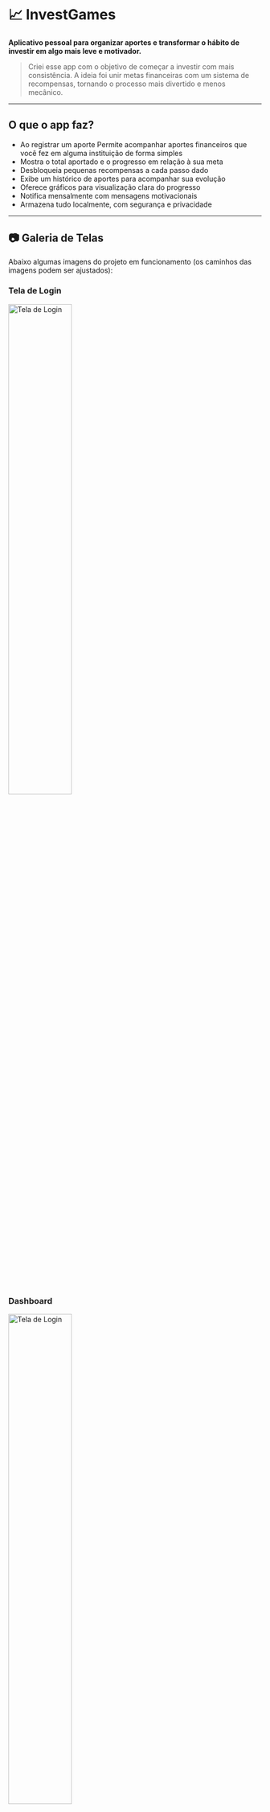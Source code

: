 # 📈 InvestGames

**Aplicativo pessoal para organizar aportes e transformar o hábito de investir em algo mais leve e motivador.**

> Criei esse app com o objetivo de começar a investir com mais consistência. A ideia foi unir metas financeiras com um sistema de recompensas, tornando o processo mais divertido e menos mecânico.

---

##  O que o app faz?

- Ao registrar um aporte Permite acompanhar aportes financeiros que você fez em alguma instituição de forma simples  
- Mostra o total aportado e o progresso em relação à sua meta  
- Desbloqueia pequenas recompensas a cada passo dado  
- Exibe um histórico de aportes para acompanhar sua evolução  
- Oferece gráficos para visualização clara do progresso  
- Notifica mensalmente com mensagens motivacionais  
- Armazena tudo localmente, com segurança e privacidade  

---

## 📷 Galeria de Telas

Abaixo algumas imagens do projeto em funcionamento (os caminhos das imagens podem ser ajustados):

### Tela de Login
<img src="login.jpeg" alt="Tela de Login" width="50%"/>

### Dashboard
<img src="Inicio.jpeg" alt="Tela de Login" width="50%"/>

### Inserir Aporte
<img src="InserirAporte.jpeg" alt="Tela de Login" width="50%"/>


### Histórico de Aportes
<img src="Historico.jpeg" alt="Tela de Login" width="50%"/>

### Metas
<img src="Metas.jpeg" alt="Tela de Login" width="50%"/>

### Notas da Versão
<img src="NotasVersao.jpeg" alt="Tela de Login" width="50%"/>

### ℹSobre o App
<img src="sobre.jpeg" alt="Tela de Login" width="50%"/>

---

## Tecnologias e ferramentas usadas

- **Kotlin** com **Jetpack Compose**  
- Banco de dados local com **Room (SQLite)**  
- Navegação usando **Navigation Compose**  
- **ViewModel + LiveData**  
- Design inspirado no **Material 3**  
- Android Studio (versão Giraffe ou Koala)  

---

## 🔐 Login e segurança

- Login com CPF, e-mail e senha  
- Sessão salva de forma automática após o primeiro login, 

---

## 🎁 Recompensas e Metas

Você pode definir metas como:

- 🚗 Comprar um carro  
- 💰 Montar uma reserva de emergência  
- ✈️ Fazer uma viagem  
- 📦 Qualquer outro objetivo que quiser

A cada avanço, o app libera pop-up com pequenas recompensas como forma de reconhecimento pelo progresso.

---

## 👨‍💻 Sobre o projeto

Esse é um projeto pessoal, desenvolvido no tempo livre. A motivação principal foi criar algo útil pra mim mesmo, com intuito de me motivar a cada vez que eu conseguir inserir um novo aporte financeiro.
Não pretendo dar continuidade a este projeto visto que atingir o objetivo principal a qual eu mesmo havia proposto, e meu foco não é desenvolvimento android/mobile.

---

## 📄 Licença

Licenciado sob a **MIT License** – veja o arquivo [LICENSE](LICENSE) para mais detalhes.
